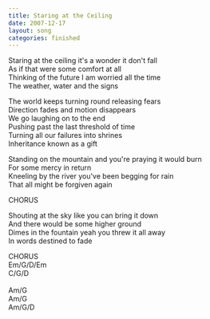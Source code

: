 ```yaml
---
title: Staring at the Ceiling
date: 2007-12-17
layout: song
categories: finished
---
```

Staring at the ceiling it's a wonder it don't fall  
As if that were some comfort at all  
Thinking of the future I am worried all the time  
The weather, water and the signs

<div class="chorus">
  The world keeps turning round releasing fears<br />
  Direction fades and motion disappears<br />
  We go laughing on to the end<br />
  Pushing past the last threshold of time<br />
  Turning all our failures into shrines<br />
  Inheritance known as a gift
</div>

Standing on the mountain and you're praying it would burn  
For some mercy in return  
Kneeling by the river you've been begging for rain  
That all might be forgiven again

<div class="chorus">CHORUS</div>

Shouting at the sky like you can bring it down  
And there would be some higher ground  
Dimes in the fountain yeah you threw it all away  
In words destined to fade

<div class="chorus">CHORUS</div>

<div class="chords">
  Em/G/D/Em<br />
  C/G/D<br />
  <br />
  Am/G<br />
  Am/G<br />
  Am/G/D
</div>
